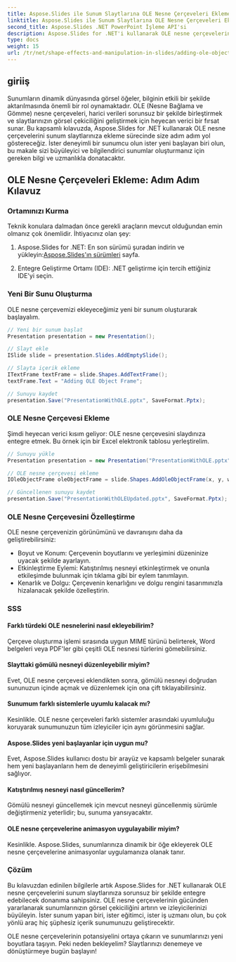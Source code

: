 ```yaml
---
title: Aspose.Slides ile Sunum Slaytlarına OLE Nesne Çerçeveleri Ekleme
linktitle: Aspose.Slides ile Sunum Slaytlarına OLE Nesne Çerçeveleri Ekleme
second_title: Aspose.Slides .NET PowerPoint İşleme API'si
description: Aspose.Slides for .NET'i kullanarak OLE nesne çerçevelerini sorunsuz bir şekilde entegre ederek sunum slaytlarınızı nasıl geliştireceğinizi öğrenin. Sunumlarınızı bir sonraki seviyeye yükseltin.
type: docs
weight: 15
url: /tr/net/shape-effects-and-manipulation-in-slides/adding-ole-object-frames/
---
```


## giriiş

Sunumların dinamik dünyasında görsel öğeler, bilginin etkili bir şekilde aktarılmasında önemli bir rol oynamaktadır. OLE (Nesne Bağlama ve Gömme) nesne çerçeveleri, harici verileri sorunsuz bir şekilde birleştirmek ve slaytlarınızın görsel çekiciliğini geliştirmek için heyecan verici bir fırsat sunar. Bu kapsamlı kılavuzda, Aspose.Slides for .NET kullanarak OLE nesne çerçevelerini sunum slaytlarınıza ekleme sürecinde size adım adım yol göstereceğiz. İster deneyimli bir sunumcu olun ister yeni başlayan biri olun, bu makale sizi büyüleyici ve bilgilendirici sunumlar oluşturmanız için gereken bilgi ve uzmanlıkla donatacaktır.

## OLE Nesne Çerçeveleri Ekleme: Adım Adım Kılavuz

### Ortamınızı Kurma

Teknik konulara dalmadan önce gerekli araçların mevcut olduğundan emin olmanız çok önemlidir. İhtiyacınız olan şey:

1.  Aspose.Slides for .NET: En son sürümü şuradan indirin ve yükleyin:[Aspose.Slides'ın sürümleri](https://releases.aspose.com/slides/net/) sayfa.

2. Entegre Geliştirme Ortamı (IDE): .NET geliştirme için tercih ettiğiniz IDE'yi seçin.

### Yeni Bir Sunu Oluşturma

OLE nesne çerçevemizi ekleyeceğimiz yeni bir sunum oluşturarak başlayalım.

```csharp
// Yeni bir sunum başlat
Presentation presentation = new Presentation();

// Slayt ekle
ISlide slide = presentation.Slides.AddEmptySlide();

// Slayta içerik ekleme
ITextFrame textFrame = slide.Shapes.AddTextFrame();
textFrame.Text = "Adding OLE Object Frame";

// Sunuyu kaydet
presentation.Save("PresentationWithOLE.pptx", SaveFormat.Pptx);
```

### OLE Nesne Çerçevesi Ekleme

Şimdi heyecan verici kısım geliyor: OLE nesne çerçevesini slaydınıza entegre etmek. Bu örnek için bir Excel elektronik tablosu yerleştirelim.

```csharp
// Sunuyu yükle
Presentation presentation = new Presentation("PresentationWithOLE.pptx");

// OLE nesne çerçevesi ekleme
IOleObjectFrame oleObjectFrame = slide.Shapes.AddOleObjectFrame(x, y, width, height, "application/vnd.openxmlformats-officedocument.spreadsheetml.sheet", stream);

// Güncellenen sunuyu kaydet
presentation.Save("PresentationWithOLEUpdated.pptx", SaveFormat.Pptx);
```

### OLE Nesne Çerçevesini Özelleştirme

OLE nesne çerçevenizin görünümünü ve davranışını daha da geliştirebilirsiniz:

- Boyut ve Konum: Çerçevenin boyutlarını ve yerleşimini düzeninize uyacak şekilde ayarlayın.
- Etkinleştirme Eylemi: Katıştırılmış nesneyi etkinleştirmek ve onunla etkileşimde bulunmak için tıklama gibi bir eylem tanımlayın.
- Kenarlık ve Dolgu: Çerçevenin kenarlığını ve dolgu rengini tasarımınızla hizalanacak şekilde özelleştirin.

### SSS

#### Farklı türdeki OLE nesnelerini nasıl ekleyebilirim?

Çerçeve oluşturma işlemi sırasında uygun MIME türünü belirterek, Word belgeleri veya PDF'ler gibi çeşitli OLE nesnesi türlerini gömebilirsiniz.

#### Slayttaki gömülü nesneyi düzenleyebilir miyim?

Evet, OLE nesne çerçevesi eklendikten sonra, gömülü nesneyi doğrudan sununuzun içinde açmak ve düzenlemek için ona çift tıklayabilirsiniz.

#### Sunumum farklı sistemlerle uyumlu kalacak mı?

Kesinlikle. OLE nesne çerçeveleri farklı sistemler arasındaki uyumluluğu koruyarak sunumunuzun tüm izleyiciler için aynı görünmesini sağlar.

#### Aspose.Slides yeni başlayanlar için uygun mu?

Evet, Aspose.Slides kullanıcı dostu bir arayüz ve kapsamlı belgeler sunarak hem yeni başlayanların hem de deneyimli geliştiricilerin erişebilmesini sağlıyor.

#### Katıştırılmış nesneyi nasıl güncellerim?

Gömülü nesneyi güncellemek için mevcut nesneyi güncellenmiş sürümle değiştirmeniz yeterlidir; bu, sunuma yansıyacaktır.

#### OLE nesne çerçevelerine animasyon uygulayabilir miyim?

Kesinlikle. Aspose.Slides, sunumlarınıza dinamik bir öğe ekleyerek OLE nesne çerçevelerine animasyonlar uygulamanıza olanak tanır.

### Çözüm

Bu kılavuzdan edinilen bilgilerle artık Aspose.Slides for .NET kullanarak OLE nesne çerçevelerini sunum slaytlarınıza sorunsuz bir şekilde entegre edebilecek donanıma sahipsiniz. OLE nesne çerçevelerinin gücünden yararlanarak sunumlarınızın görsel çekiciliğini artırın ve izleyicilerinizi büyüleyin. İster sunum yapan biri, ister eğitimci, ister iş uzmanı olun, bu çok yönlü araç hiç şüphesiz içerik sunumunuzu geliştirecektir.

OLE nesne çerçevelerinin potansiyelini ortaya çıkarın ve sunumlarınızı yeni boyutlara taşıyın. Peki neden bekleyelim? Slaytlarınızı denemeye ve dönüştürmeye bugün başlayın!